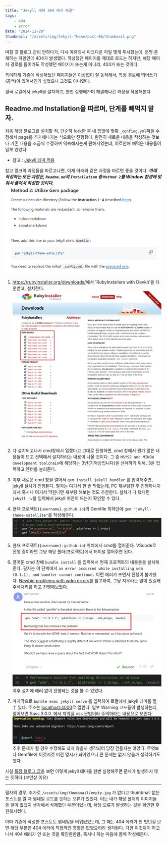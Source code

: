 ```yaml
---
title: "Jekyll 테마 404 에러 해결"
tags:
    - 404
    - error
date: "2024-11-28"
thumbnail: "/assets/img/Jekyll-Theme/post-06/thumbnail.png"
---
```


며칠 깃 블로그 관리 안하다가, 다시 여유되서 마크다운 파일 몇개 푸시했는데, 분명 존재하는 파일인데 404가 발생했다.
작성했던 페이지를 제대로 로드는 하지만, 해당 페이지 경로를 들어가도 작성했던 페이지가 뜨는게 아니라, 404가 뜨는 것이다.

특이하게 기존에 작성해뒀던 페이지들은 이상없이 잘 동작해서, 특정 경로에 띄어쓰기(공백)이 있어서인가 싶었으나 그것도 아니였다.

결국 로컬에서 jekyll을 설치하고, 한번 실행해가며 해결해나간 과정을 작성해본다.

## Readme.md Installation을 따르며, 단계를 빼먹지 말자.

처음 해당 블로그를 설치할 적, 단순히 fork한 후 내 입맛에 맞춰 `_confing.yml`파일 수정해서 page를 추가해나가는 식으로만 진행했다.
완전히 새로운 내용들 작성하는 것보다 기존 내용을 조금씩 수정하며 익숙해지는게 편해서였는데, 이로인해 빼먹은 내용들이 일부 있었다.

- 참고 : [Jekyll 테마 적용](https://kangspa.github.io/Jekyll-Theme/post-01.html)

참고 링크의 과정들을 따르고나면, 이제 아래와 같은 과정을 따르면 좋을 것이다.
***아래 작성하는 모든 과정은, `Readme.md`의 `Installation` 중 `Method 2`를 Window 환경에 맞춰서 풀어서 작성한 것이다.***
![Image1](/assets/img/Jekyll-Theme/post-06/1.png)

1. <https://rubyinstaller.org/downloads/>에서 'RubyInstallers with Devkit'을 다운받고, 설치한다.
    ![Image2](/assets/img/Jekyll-Theme/post-06/2.png)

2. 다 설치되고나서 cmd창에서 열겠다고 그대로 진행하면, cmd 창에서 뭔가 많은 내용들이 뜨고 선택해서 설치하라는 내용이 나올 것이다.
    그 중 `MSYS2 and MINGW development toolchain`에 해당하는 3번(기억상입니다)을 선택하기 위해, 3을 입력하고 엔터를 눌러준다.

3. 이후 새로운 cmd 창을 열어서 `gem install jekyll bundler` 를 입력해주면, jekyll 설치가 진행된다.
    필자는 여기서 한 번 막혔는데, PC 재부팅한 후 진행하니까 되서 혹시나 여기서 막힌다면 재부팅 해보는 것도 추천한다.
    설치가 다 됐다면 `jekyll -v`를 입력해서 jekyll 버전이 뜨는지 확인할 수 있다.

4. 현재 프로젝트(`{username}.github.io`)의 Gemfile 최하단에 `gem "jekyll-theme-satellite"`를 작성해준다.
    ![Image3](/assets/img/Jekyll-Theme/post-06/3.png)

5. 현재 프로젝트(`{username}.github.io`) 위치에서 cmd를 열어준다.
    VScode로 진행 중이라면 그냥 해당 폴더(프로젝트)에서 터미널 열어주면 된다.

6. 열어둔 cmd 창에 `bundle install` 을 입력해서 현재 프로젝트의 내용들을 설치해준다.
    필자는 이 단계에서 `an error occurred while installing wdm (0.1.1), and bundler cannot continue.` 이런 에러가 뜨면서 진행이 불가했다.
    [Newbie problems with wdm errors](https://talk.jekyllrb.com/t/newbie-problems-with-wdm-errors/9233)를 참고하여, 그냥 지우라는 말이 있길래 주석처리를 하고 진행해보았다.
    ![Image4](/assets/img/Jekyll-Theme/post-06/4.png)
    ![Image5](/assets/img/Jekyll-Theme/post-06/5.png)
    이후 설치에 에러 없이 진행되는 것을 볼 수 있었다.

7. 마지막으로 `bundle exec jekyll serve` 를 입력하여 로컬에서 jekyll 테마를 열 수 있다. 주소는 <localhost:4000>로 열린다.
    일부 Warning 코드들이 발생하는데, 읽어보면 Sass 3.0.0. 에서 지워질 css 문법이라 주의하라는 내용으로 보인다.
    ![Image6](/assets/img/Jekyll-Theme/post-06/6.png)
    추후 문제가 될 경우 수정해도 되지 않을까 생각되어 당장 건들지는 않았다. 무엇보다 Gemfile에 이것저것 버전 명시가 되어있으니 큰 문제는 없지 않을까 생각하기도 했다.

사실 [특정 블로그 글](https://iamheesoo.github.io/blog/gitblog-sol-jekyll)을 보면 이렇게 jekyll 테마를 한번 실행해주면 문제가 발생하지 않는 듯하다.(보안상 이유)

---

필자의 경우, 추가로 `/assets/img/thumbnail/empty.jpg` 가 없다고 thumbnail 없는 포스트를 열 때 썸네일 로드를 못하는 오류가 있었다.
이는 내가 해당 폴더의 이미지들 쓸 일이 없겠지 생각해서 삭제했던 부분이었는데, 해당 오류가 발생하는 것을 확인한 후 원복시켰다.

아마 기존에 작성한 포스트도 썸네일을 비워뒀었는데, 그 때는 404 에러가 안 떳던걸 보면 해당 부분은 404 에러에 직접적인 영향은 없었으리라 생각된다.
다만 이것까지 하고나서 404 에러가 안 뜨는 것을 확인한만큼, 혹시나 하는 마음에 함께 작성해둔다.